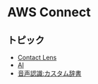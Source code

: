 # AWS Connect

## トピック

- [Contact Lens](lens/README.md)
- [AI](ai/README.md)
- [音声認識:カスタム辞書](transcribe.md)
